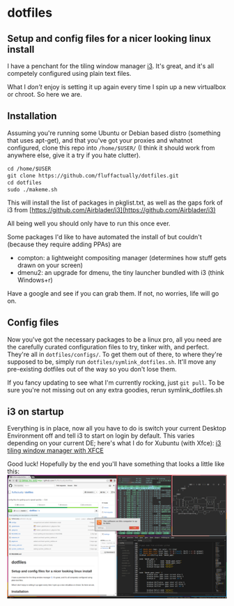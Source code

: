 # dotfiles
## Setup and config files for a nicer looking linux install
I have a penchant for the tiling window manager [i3](https://i3wm.org/). It's great, and it's all competely configured using plain text files. 

What I _don't_ enjoy is setting it up again every time I spin up a new virtualbox or chroot. So here we are.

## Installation
Assuming you're running some Ubuntu or Debian based distro (something that uses apt-get), and that you've got your proxies and whatnot configured, clone this repo into `/home/$USER/` (I think it should work from anywhere else, give it a try if you hate clutter).

```
cd /home/$USER
git clone https://github.com/fluffactually/dotfiles.git
cd dotfiles
sudo ./makeme.sh
```

This will install the list of packages in pkglist.txt, as well as the gaps fork of i3 from
[https://github.com/Airblader/i3](https://github.com/Airblader/i3)

All being well you should only have to run this once ever.

Some packages I'd like to have automated the install of but couldn't (because they require adding PPAs) are
- compton: a lightweight compositing manager (determines how stuff gets drawn on your screen)
- dmenu2: an upgrade for dmenu, the tiny launcher bundled with i3 (think Windows+r)

Have a google and see if you can grab them. If not, no worries, life will go on.


## Config files
Now you've got the necessary packages to be a linux pro, all you need are the carefully curated configuration files to try, tinker with, and perfect. They're all in `dotfiles/configs/`. To get them out of there, to where they're supposed to be, simply run `dotfiles/symlink_dotfiles.sh`. It'll move any pre-existing dotfiles out of the way so you don't lose them.

If you fancy updating to see what I'm currently rocking, just `git pull`. To be sure you're not missing out on any extra goodies, rerun symlink_dotfiles.sh

## i3 on startup
Everything is in place, now all you have to do is switch your current Desktop Environment off and tell i3 to start on login by default. This varies depending on your current DE; here's what I do for Xubuntu (with Xfce):
[i3 tiling window manager with XFCE](https://forum.manjaro.org/index.php?topic=6831.0)



Good luck! Hopefully by the end you'll have something that looks a little like this:
![Seriously, how good does this look?](https://github.com/fluffactually/dotfiles/raw/master/Screenshot_2015-07-01.png)
